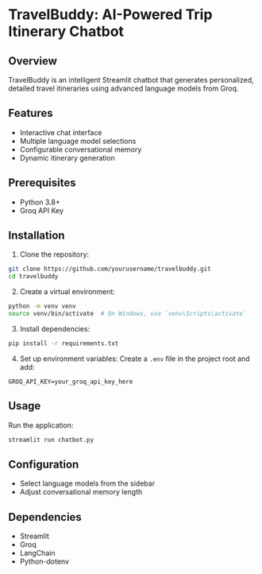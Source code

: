 # TravelBuddy: AI-Powered Trip Itinerary Chatbot

## Overview
TravelBuddy is an intelligent Streamlit chatbot that generates personalized, detailed travel itineraries using advanced language models from Groq.

## Features
- Interactive chat interface
- Multiple language model selections
- Configurable conversational memory
- Dynamic itinerary generation

## Prerequisites
- Python 3.8+
- Groq API Key

## Installation

1. Clone the repository:
```bash
git clone https://github.com/yourusername/travelbuddy.git
cd travelbuddy
```

2. Create a virtual environment:
```bash
python -m venv venv
source venv/bin/activate  # On Windows, use `venv\Scripts\activate`
```

3. Install dependencies:
```bash
pip install -r requirements.txt
```

4. Set up environment variables:
Create a `.env` file in the project root and add:
```
GROQ_API_KEY=your_groq_api_key_here
```

## Usage
Run the application:
```bash
streamlit run chatbot.py
```

## Configuration
- Select language models from the sidebar
- Adjust conversational memory length

## Dependencies
- Streamlit
- Groq
- LangChain
- Python-dotenv
